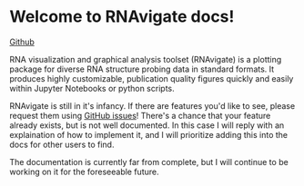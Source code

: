 Welcome to RNAvigate docs!
==========================

[Github](https://github.com/Weeks-UNC/RNAvigate)

RNA visualization and graphical analysis toolset (RNAvigate) is a plotting
package for diverse RNA structure probing data in standard formats. It produces
highly customizable, publication quality figures quickly and easily within
Jupyter Notebooks or python scripts.

RNAvigate is still in it's infancy. If there are features you'd like to see,
please request them using
[GitHub issues](https://github.com/Weeks-UNC/RNAvigate/issues)! There's a
chance that your feature already exists, but is not well documented. In this
case I will reply with an explaination of how to implement it, and I will
prioritize adding this into the docs for other users to find.

The documentation is currently far from complete, but I will continue to be
working on it for the foreseeable future.
